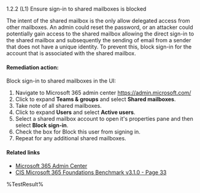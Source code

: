 1.2.2 (L1) Ensure sign-in to shared mailboxes is blocked

The intent of the shared mailbox is the only allow delegated access from other mailboxes. An admin could reset the password, or an attacker could potentially gain access to the shared mailbox allowing the direct sign-in to the shared mailbox and subsequently the sending of email from a sender that does not have a unique identity. To prevent this, block sign-in for the account that is associated with the shared mailbox.

#### Remediation action:

Block sign-in to shared mailboxes in the UI:
1. Navigate to Microsoft 365 admin center https://admin.microsoft.com/
2. Click to expand **Teams & groups** and select **Shared mailboxes**.
3. Take note of all shared mailboxes.
4. Click to expand **Users** and select **Active users**.
5. Select a shared mailbox account to open it's properties pane and then select **Block sign-in**.
6. Check the box for Block this user from signing in.
7. Repeat for any additional shared mailboxes.

#### Related links

* [Microsoft 365 Admin Center](https://admin.microsoft.com)
* [CIS Microsoft 365 Foundations Benchmark v3.1.0 - Page 33](https://www.cisecurity.org/benchmark/microsoft_365)

<!--- Results --->
%TestResult%